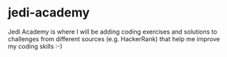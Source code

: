 # jedi-academy

Jedi Academy is where I will be adding coding exercises and solutions to challenges from different sources (e.g. HackerRank) that help me improve my coding skills :-) 	

